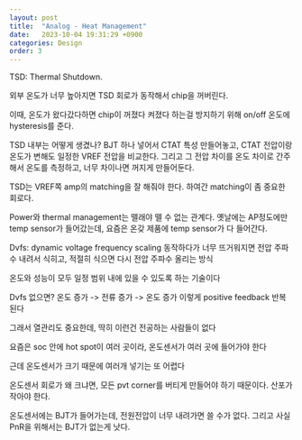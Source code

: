 ```yaml
---
layout: post
title:  "Analog - Heat Management"
date:   2023-10-04 19:31:29 +0900
categories: Design
order: 3
---
```


TSD: Thermal Shutdown.

외부 온도가 너무 높아지면 TSD 회로가 동작해서 chip을 꺼버린다.

이때, 온도가 왔다갔다하면 chip이 꺼졌다 켜졌다 하는걸 방지하기 위해 on/off 온도에 hysteresis를 준다.


TSD 내부는 어떻게 생겼나?
BJT 하나 넣어서 CTAT 특성 만들어놓고, CTAT 전압이랑 온도가 변해도 일정한 VREF 전압을 비교한다.
그리고 그 전압 차이를 온도 차이로 간주해서 온도를 측정하고, 너무 차이나면 꺼지게 만들어둔다.

TSD는 VREF쪽 amp의 matching을 잘 해줘야 한다. 하여간 matching이 좀 중요한 회로다.

Power와 thermal management는 뗄래야 뗄 수 없는 관계다.
옛날에는 AP정도에만 temp sensor가 들어갔는데, 요즘은 온갖 제품에 temp sensor가 다 들어간다.



Dvfs: dynamic voltage frequency scaling
동작하다가 너무 뜨거워지면 전압 주파수 내려서 식히고, 적절히 식으면 다시 전압 주파수 올리는 방식

온도와 성능이 모두 일정 범위 내에 있을 수 있도록 하는 기술이다

Dvfs 없으면?
온도 증가 -> 전류 증가 -> 온도 증가
이렇게 positive feedback 반복된다

그래서 열관리도 중요한데, 딱히 이런건 전공하는 사람들이 없다

요즘은 soc 안에 hot spot이 여러 곳이라, 온도센서가 여러 곳에 들어가야 한다

근데 온도센서가 크기 때문에 여러개 넣기는 또 어렵다

온도센서 회로가 왜 크냐면, 모든 pvt corner를 버티게 만들어야 하기 때문이다. 산포가 작아야 한다.

온도센서에는 BJT가 들어가는데, 전원전압이 너무 내려가면 쓸 수가 없다.
그리고 사실 PnR을 위해서는 BJT가 없는게 낫다.